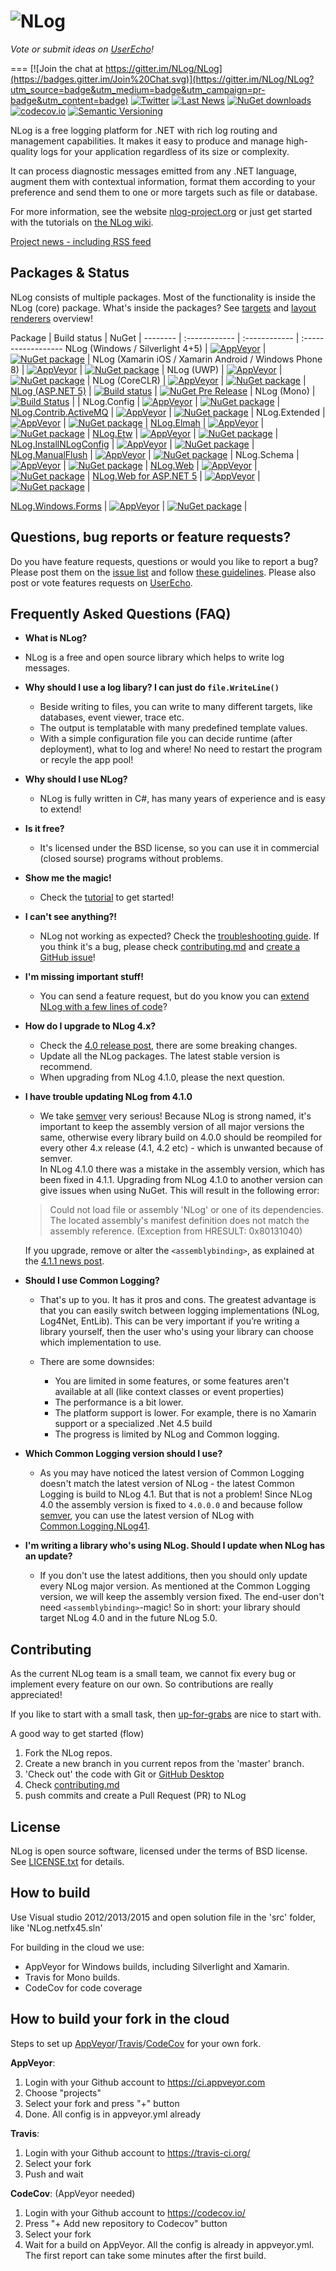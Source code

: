 ![NLog](https://raw.githubusercontent.com/NLog/NLog.github.io/master/images/NLog-logo-only_small.png)
===
*Vote or submit ideas on [UserEcho](https://nlog.userecho.com)!*

===
[![Join the chat at https://gitter.im/NLog/NLog](https://badges.gitter.im/Join%20Chat.svg)](https://gitter.im/NLog/NLog?utm_source=badge&utm_medium=badge&utm_campaign=pr-badge&utm_content=badge)
[![Twitter](https://img.shields.io/badge/Twitter-NLogOfficial-blue.svg)](https://twitter.com/nlogofficial)
[![Last News](https://img.shields.io/badge/News-28_dec_2015-orange.svg)](http://nlog-project.org/archives/)
[![NuGet downloads](https://img.shields.io/nuget/dt/NLog.svg)](https://www.nuget.org/packages/NLog)
[![codecov.io](https://codecov.io/github/NLog/NLog/coverage.svg?branch=master)](https://codecov.io/github/NLog/NLog?branch=master) 
[![Semantic Versioning](https://img.shields.io/badge/semver-2.0.0-3D9FE0.svg)](http://semver.org/)


<!--[![Pre-release version](https://img.shields.io/nuget/vpre/NLog.svg)](https://www.nuget.org/packages/NLog)--> 



<!--[NLog is Looking for Developers!](http://nlog-project.org/2015/08/05/NLog-is-looking-for-developers.html)-->


NLog is a free logging platform for .NET with rich log routing and management 
capabilities. It makes it easy to produce and manage high-quality logs for 
your application regardless of its size or complexity. 

It can process diagnostic messages emitted from any .NET language, augment 
them with contextual information, format them according to your preference 
and send them to one or more targets such as file or database. 

For more information, see the website [nlog-project.org](http://nlog-project.org)
or just get started with the tutorials on [the NLog wiki](https://github.com/NLog/NLog/wiki).

[Project news - including RSS feed](http://nlog-project.org/archives/)

Packages & Status
---
NLog consists of multiple packages. Most of the functionality is inside the NLog (core) package. What's inside the packages? See [targets](https://github.com/NLog/NLog/wiki/Targets) and [layout renderers](https://github.com/NLog/NLog/wiki/Layout-Renderers) overview!

Package  | Build status | NuGet |
-------- | :------------ | :------------ | :------------------
NLog (Windows / Silverlight 4+5)                                    | [![AppVeyor](https://img.shields.io/appveyor/ci/nlog/nlog/master.svg)](https://ci.appveyor.com/project/nlog/nlog/branch/master)                   | [![NuGet package](https://img.shields.io/nuget/v/NLog.svg)](https://www.nuget.org/packages/NLog)                            |
NLog (Xamarin iOS / Xamarin Android / Windows Phone 8)              | [![AppVeyor](https://img.shields.io/appveyor/ci/nlog/nlog/master.svg)](https://ci.appveyor.com/project/nlog/nlog/branch/master)                   | [![NuGet package](https://img.shields.io/badge/nuget-v4.3.0--beta2-blue.svg)](https://www.nuget.org/packages/NLog)         |
NLog (UWP)                                                | [![AppVeyor](https://img.shields.io/appveyor/ci/nlog/nlog/master.svg)](https://ci.appveyor.com/project/nlog/nlog/branch/master)                   | [![NuGet package](https://img.shields.io/badge/nuget-v4.3.0--alpha3-blue.svg)](https://www.nuget.org/packages/NLog)         | 
NLog (CoreCLR)                                                | [![AppVeyor](https://img.shields.io/appveyor/ci/nlog/nlog/coreclr.svg)](https://ci.appveyor.com/project/nlog/nlog/branch/coreclr)                   | [![NuGet package](https://img.shields.io/badge/nuget-v4.4.0--alpha1-blue.svg)](https://www.nuget.org/packages/NLog)       | 
[NLog (ASP.NET 5)](https://github.com/NLog/NLog.Framework.Logging)  | [![Build status](https://img.shields.io/appveyor/ci/nlog/nlog-framework-logging/master.svg)](https://ci.appveyor.com/project/nlog/nlog-framework-logging/branch/master) | [![NuGet Pre Release](https://img.shields.io/nuget/vpre/NLog.Framework.Logging.svg)](https://www.nuget.org/packages/NLog.Framework.Logging) |
NLog (Mono)                                                         | [![Build Status](https://travis-ci.org/NLog/NLog.svg?branch=master)](https://travis-ci.org/NLog/NLog)                                                         |                                                                                                                                  |
NLog.Config                                                         | [![AppVeyor](https://img.shields.io/appveyor/ci/nlog/nlog/master.svg)](https://ci.appveyor.com/project/nlog/nlog/branch/master)                   | [![NuGet package](https://img.shields.io/nuget/v/NLog.Config.svg)](https://www.nuget.org/packages/NLog.Config)                   |
[NLog.Contrib.ActiveMQ](https://github.com/NLog/NLog.Contrib.ActiveMQ)                                              | [![AppVeyor](https://img.shields.io/appveyor/ci/nlog/nlog-contrib-activemq/master.svg)](https://ci.appveyor.com/project/nlog/nlog-contrib-activemq/branch/master)                   | [![NuGet package](https://img.shields.io/nuget/v/NLog.Contrib.ActiveMQ.svg)](https://www.nuget.org/packages/NLog.Contrib.ActiveMQ)                   |
NLog.Extended                                                       | [![AppVeyor](https://img.shields.io/appveyor/ci/nlog/nlog/master.svg)](https://ci.appveyor.com/project/nlog/nlog/branch/master)                   | [![NuGet package](https://img.shields.io/nuget/v/NLog.Extended.svg)](https://www.nuget.org/packages/NLog.Extended)               |
[NLog.Elmah](https://github.com/NLog/NLog.Elmah)                    | [![AppVeyor](https://img.shields.io/appveyor/ci/nlog/nlog-Elmah/master.svg)](https://ci.appveyor.com/project/nlog/nlog-Elmah/branch/master)               | [![NuGet package](https://img.shields.io/nuget/v/NLog.Elmah.svg)](https://www.nuget.org/packages/NLog.Elmah)                     |
[NLog.Etw](https://github.com/NLog/NLog.Etw)                        | [![AppVeyor](https://img.shields.io/appveyor/ci/nlog/nlog-etw/master.svg)](https://ci.appveyor.com/project/nlog/nlog-etw/branch/master)                   | [![NuGet package](https://img.shields.io/nuget/v/NLog.Etw.svg)](https://www.nuget.org/packages/NLog.Etw)                         |
[NLog.InstallNLogConfig](https://github.com/NLog/NLog.InstallNLogConfig)                        | [![AppVeyor](https://img.shields.io/appveyor/ci/nlog/nlog-InstallNLogConfig/master.svg)](https://ci.appveyor.com/project/nlog/nlog-InstallNLogConfig/branch/master)                   | [![NuGet package](https://img.shields.io/nuget/v/NLog.InstallNLogConfig.svg)](https://www.nuget.org/packages/NLog.InstallNLogConfig)                         |
[NLog.ManualFlush](https://github.com/NLog/NLog.ManualFlush)        | [![AppVeyor](https://img.shields.io/appveyor/ci/nlog/nlog-ManualFlush/master.svg)](https://ci.appveyor.com/project/nlog/nlog-ManualFlush/branch/master)   | [![NuGet package](https://img.shields.io/nuget/v/NLog.ManualFlush.svg)](https://www.nuget.org/packages/NLog.ManualFlush)         |
NLog.Schema                                                         | [![AppVeyor](https://img.shields.io/appveyor/ci/nlog/nlog/master.svg)](https://ci.appveyor.com/project/nlog/nlog/branch/master)                   | [![NuGet package](https://img.shields.io/nuget/v/NLog.Schema.svg)](https://www.nuget.org/packages/NLog.Schema)                   |
[NLog.Web](https://github.com/NLog/NLog.Web)                        | [![AppVeyor](https://img.shields.io/appveyor/ci/nlog/nlog-web/master.svg)](https://ci.appveyor.com/project/nlog/nlog-web/branch/master)                   | [![NuGet package](https://img.shields.io/nuget/v/NLog.Web.svg)](https://www.nuget.org/packages/NLog.Web)                         |
[NLog.Web for ASP.NET 5](https://github.com/NLog/NLog.Web)                        | [![AppVeyor](https://img.shields.io/appveyor/ci/nlog/nlog-web/master.svg)](https://ci.appveyor.com/project/nlog/nlog-web/branch/master)                   | [![NuGet package](https://img.shields.io/nuget/v/NLog.Web.ASPNET5.svg)](https://www.nuget.org/packages/NLog.Web.ASPNET5)                         |

[NLog.Windows.Forms](https://github.com/NLog/NLog.Windows.Forms)    | [![AppVeyor](https://img.shields.io/appveyor/ci/nlog/nlog-windows-forms/master.svg)](https://ci.appveyor.com/project/nlog/nlog-windows-forms/branch/master)           | [![NuGet package](https://img.shields.io/nuget/v/NLog.Windows.Forms.svg)](https://www.nuget.org/packages/NLog.Windows.Forms)     |





Questions, bug reports or feature requests?
---
Do you have feature requests, questions or would you like to report a bug? Please post them on the [issue list](https://github.com/NLog/NLog/issues) and follow [these guidelines](CONTRIBUTING.md).
Please also post or vote features requests on [UserEcho](https://nlog.userecho.com).


Frequently Asked Questions (FAQ)
---
* **What is NLog?**
 - NLog is a free and open source library which helps to write log messages. 

* **Why should I use a log libary? I can just do `file.WriteLine()`**
  - Beside writing to files, you can write to many different targets, like databases, event viewer, trace etc. 
  - The output is templatable with many predefined template values. 
  - With a simple configuration file you can decide runtime (after deployment), what to log and where! No need to restart the program or recyle the app pool!

* **Why should I use NLog?**
  - NLog is fully written in C#, has many years of experience and is easy to extend!

* **Is it free?**
  - It's licensed under the BSD license, so you can use it in commercial (closed sourse) programs without problems. 
  
* **Show me the magic!**
  - Check the [tutorial](https://github.com/NLog/NLog/wiki/Tutorial) to get started!

* **I can't see anything?!**
  - NLog not working as expected? Check the [troubleshooting guide](https://github.com/NLog/NLog/wiki/Logging-troubleshooting). If you think it's a bug, please check [contributing.md](https://github.com/NLog/NLog/blob/master/CONTRIBUTING.md#bug-reports]) and [create a GitHub issue](https://github.com/NLog/NLog/issues/new)!

* **I'm missing important stuff!**
  - You can send a feature request, but do you know you can [extend NLog with a few lines of code](http://nlog-project.org/2015/06/30/extending-nlog-is-easy.html)?

* **How do I upgrade to NLog 4.x?** 
  - Check the [4.0 release post](http://nlog-project.org/2015/06/09/nlog-4-has-been-released.html), there are some breaking changes.
  - Update all the NLog packages. The latest stable version is recommend. 
  - When upgrading from NLog 4.1.0, please the next question.

* **I have trouble updating NLog from 4.1.0**
  - We take [semver](https://semver.org) very serious! Because NLog is strong named, it's important to keep the assembly version of all major versions the same, otherwise every library build on 4.0.0 should be reompiled for every other 4.x release (4.1, 4.2 etc)  - which is unwanted because of semver. <br>
   In NLog 4.1.0 there was a mistake in the assembly version, which has been fixed in 4.1.1. Upgrading from NLog 4.1.0 to another version can give issues when using NuGet. This will result in the following error:
   
  > Could not load file or assembly 'NLog' or one of its dependencies. The located assembly's manifest definition does not match the assembly reference. (Exception from HRESULT: 0x80131040)

  If you upgrade, remove or alter the `<assemblybinding>`, as explained at the [4.1.1 news post](http://nlog-project.org/2015/09/12/nlog-4-1-1-has-been-released.html).    
  
* **Should I use Common Logging?**
   - That's up to you. It has it pros and cons. The greatest advantage is that you can easily switch between logging implementations (NLog, Log4Net, EntLib). This can be very important if you’re writing a library yourself, then the user who's using your library can choose which implementation to use.

  - There are some downsides: 

     - You are limited in some features, or some features aren't available at all (like context classes or event properties)
     - The performance is a bit lower.
     - The platform support is lower. For example, there is no Xamarin support or a specialized .Net 4.5 build
     - The progress is limited by NLog and Common logging. 
  
* **Which Common Logging version should I use?**
   - As you may have noticed the latest version of Common Logging doesn't match the latest version of NLog -  the latest Common Logging is build to NLog 4.1. But that is not a problem! Since NLog 4.0 the assembly version is fixed to `4.0.0.0` and because follow [semver](https://semver.org), you can use the latest version of NLog with [Common.Logging.NLog41](https://www.nuget.org/packages/Common.Logging.NLog41/). 
    
* **I'm writing a library who's using NLog. Should I update when NLog has an update?**
   - If you don't use the latest additions, then you should only update every NLog major version. As mentioned at the Common Logging version, we will keep the assembly version fixed. The end-user don't need `<assemblybinding>`-magic! So in short: your library should target NLog 4.0 and in the future NLog 5.0.


Contributing
---
As the current NLog team is a small team, we cannot fix every bug or implement every feature on our own. So contributions are really appreciated!

If you like to start with a small task, then
[up-for-grabs](https://github.com/NLog/NLog/issues?utf8=%E2%9C%93&q=is%3Aopen+is%3Aissue+label%3Aup-for-grabs+-label%3A%22almost+ready%22+)  are nice to start with.


A good way to get started (flow)


1. Fork the NLog repos. 
1. Create a new branch in you current repos from the 'master' branch.
1. 'Check out' the code with Git or [GitHub Desktop](https://desktop.github.com/)
1. Check [contributing.md](https://github.com/NLog/NLog/blob/master/CONTRIBUTING.md#sync-projects)
1. push commits and create a Pull Request (PR) to NLog


License
---
NLog is open source software, licensed under the terms of BSD license. 
See [LICENSE.txt](LICENSE.txt) for details.


How to build
---
Use Visual studio 2012/2013/2015 and open solution file in the 'src' folder, like 'NLog.netfx45.sln'

For building in the cloud we use:
- AppVeyor for Windows builds, including Silverlight and Xamarin. 
- Travis for Mono builds.
- CodeCov for code coverage

How to build your fork in the cloud
---
Steps to set up [AppVeyor](https://ci.appveyor.com)/[Travis](https://travis-ci.org/)/[CodeCov](https://codecov.io/) for your own fork.

**AppVeyor**:

1. Login with your Github account to https://ci.appveyor.com 
2. Choose "projects" 
3. Select your fork and press "+" button
4. Done. All config is in appveyor.yml already

**Travis**:

1. Login with your Github account to https://travis-ci.org/
2. Select your fork
3. Push and wait

**CodeCov**: (AppVeyor needed)

1. Login with your Github account to https://codecov.io/
2. Press "+  Add new repository to Codecov" button
3. Select your fork
4. Wait for a build on AppVeyor. All the config is already in appveyor.yml. The first report can take some minutes after the first build.


